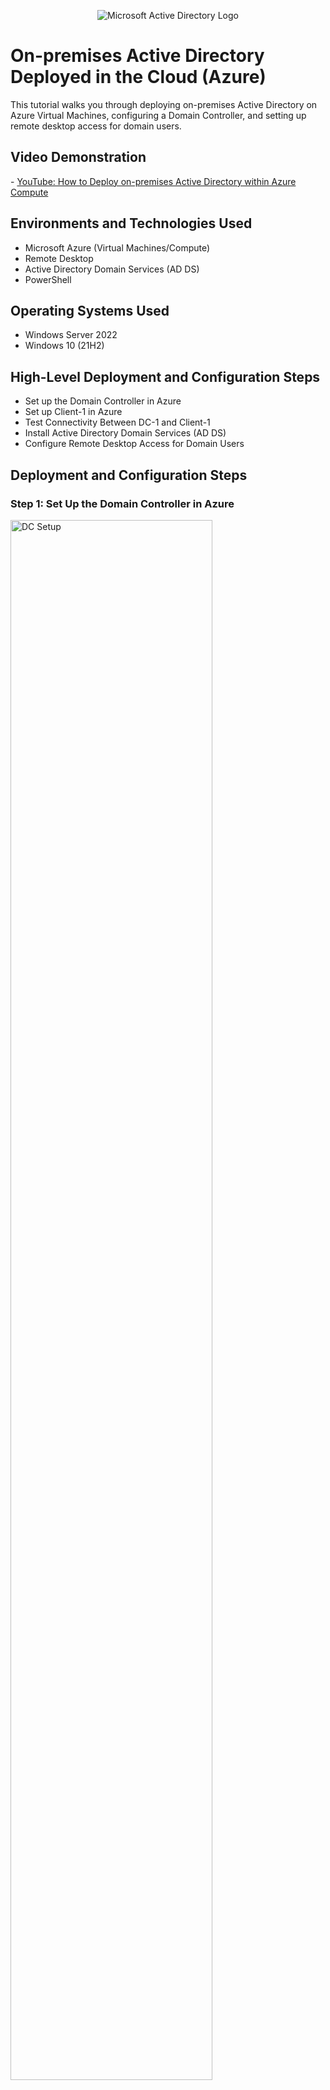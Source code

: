 <p align="center">
    <img src="https://i.imgur.com/pU5A58S.png" alt="Microsoft Active Directory Logo"/>
</p>

<h1>On-premises Active Directory Deployed in the Cloud (Azure)</h1>
<p>This tutorial walks you through deploying on-premises Active Directory on Azure Virtual Machines, configuring a Domain Controller, and setting up remote desktop access for domain users.</p>

<h2>Video Demonstration</h2>
<p>- <a href="https://www.youtube.com">YouTube: How to Deploy on-premises Active Directory within Azure Compute</a></p>

<h2>Environments and Technologies Used</h2>
<ul>
    <li>Microsoft Azure (Virtual Machines/Compute)</li>
    <li>Remote Desktop</li>
    <li>Active Directory Domain Services (AD DS)</li>
    <li>PowerShell</li>
</ul>

<h2>Operating Systems Used</h2>
<ul>
    <li>Windows Server 2022</li>
    <li>Windows 10 (21H2)</li>
</ul>

<h2>High-Level Deployment and Configuration Steps</h2>
<ul>
    <li>Set up the Domain Controller in Azure</li>
    <li>Set up Client-1 in Azure</li>
    <li>Test Connectivity Between DC-1 and Client-1</li>
    <li>Install Active Directory Domain Services (AD DS)</li>
    <li>Configure Remote Desktop Access for Domain Users</li>
</ul>

<h2>Deployment and Configuration Steps</h2>

<h3>Step 1: Set Up the Domain Controller in Azure</h3>
<p>
    <img src="https://i.imgur.com/DJmEXEB.png" height="80%" width="80%" alt="DC Setup"/>
</p>
<ul>
    <li><b>Virtual Machine:</b> Windows Server 2022 for the Domain Controller (DC-1)</li>
    <li><b>Name:</b> DC-1</li>
    <li><b>Username:</b> labuser</li>
    <li><b>Password:</b> Cyberlab123!</li>
    <li><b>Static Private IP:</b> Configured</li>
    <li><b>Firewall:</b> Disabled (for testing connectivity)</li>
</ul>

<h3>Step 2: Set Up Client-1 in Azure</h3>
<p>
    <img src="https://i.imgur.com/DJmEXEB.png" height="80%" width="80%" alt="Client Setup"/>
</p>
<ul>
    <li><b>Virtual Machine:</b> Windows 10 (Client-1)</li>
    <li><b>Name:</b> Client-1</li>
    <li><b>Username:</b> labuser</li>
    <li><b>Password:</b> Cyberlab123!</li>
    <li><b>DNS Settings:</b> Set to DC-1's private IP address</li>
    <li><b>Network:</b> Attached to the same region and Virtual Network as DC-1</li>
</ul>

<h3>Step 3: Test Connectivity Between DC-1 and Client-1</h3>
<p>
    <img src="https://i.imgur.com/DJmEXEB.png" height="80%" width="80%" alt="Connectivity Test"/>
</p>
<ul>
    <li>Restart Client-1 from the Azure portal and log in.</li>
    <li>Use PowerShell on Client-1 to run <code>ipconfig /all</code> and check if the DNS points to DC-1's private IP address.</li>
    <li>Ping DC-1's private IP address to verify connectivity.</li>
</ul>

<h2>Azure Active Directory Lab Setup</h2>

<h3>Install Active Directory on DC-1</h3>
<ul>
    <li>Power on DC-1 and Client-1 VMs in Azure.</li>
    <li>Install Active Directory Domain Services (AD DS) on DC-1.</li>
    <li>Promote DC-1 as a Domain Controller and set up a new forest (e.g., mydomain.com).</li>
</ul>

<h3>Create a Domain Admin User</h3>
<ul>
    <li>Open Active Directory Users and Computers (ADUC).</li>
    <li>Create Organizational Units (OUs): _EMPLOYEES and _ADMINS.</li>
    <li>Create a new domain admin user: <b>Jane Doe</b> (username: <code>jane_admin</code>).</li>
    <li>Add <code>jane_admin</code> to the Domain Admins Security Group.</li>
</ul>

<h3>Join Client-1 to Your Domain</h3>
<ul>
    <li>Set Client-1's DNS settings to DC-1's private IP address.</li>
    <li>Restart Client-1 and log in as local admin.</li>
    <li>Join Client-1 to the domain <code>mydomain.com</code> and restart.</li>
</ul>

<h3>Set Up Remote Desktop for Non-Admin Users</h3>
<ul>
    <li>Log into Client-1 as <code>mydomain.com\jane_admin</code>.</li>
    <li>Enable Remote Desktop access for domain users.</li>
</ul>

<h3>Create Additional Domain Users</h3>
<ul>
    <li>Log into DC-1 as <code>jane_admin</code>.</li>
    <li>Use PowerShell to create additional users under the _EMPLOYEES OU.</li>
    <li>Verify that users appear in ADUC.</li>
</ul>

<h2>Conclusion</h2>
<p>
    ✅ Installed and configured Active Directory on DC-1.<br/>
    ✅ Created domain users and OUs.<br/>
    ✅ Joined Client-1 to the domain.<br/>
    ✅ Set up Remote Desktop for domain users.<br/>
</p>

<p align="center">
    <img src="https://img.shields.io/badge/Azure-Cloud-blue"/>
</p>

